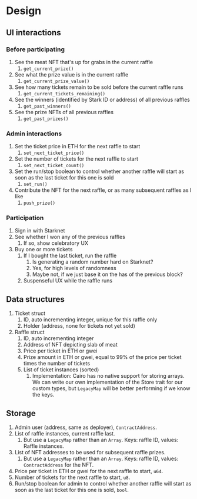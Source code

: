 # Design

## UI interactions

### Before participating

1. See the meat NFT that's up for grabs in the current raffle
    1. `get_current_prize()`
1. See what the prize value is in the current raffle
    1. `get_current_prize_value()`
1. See how many tickets remain to be sold before the current raffle runs
    1. `get_current_tickets_remaining()`
1. See the winners (identified by Stark ID or address) of all previous raffles
    1. `get_past_winners()`
1. See the prize NFTs of all previous raffles
    1. `get_past_prizes()`

### Admin interactions

1. Set the ticket price in ETH for the next raffle to start
    1. `set_next_ticket_price()`
1. Set the number of tickets for the next raffle to start
    1. `set_next_ticket_count()`
1. Set the run/stop boolean to control whether another raffle will start as soon as the last ticket for this one is sold
    1. `set_run()`
1. Contribute the NFT for the next raffle, or as many subsequent raffles as I like
    1. `push_prize()`

### Participation

1. Sign in with Starknet
1. See whether I won any of the previous raffles
    1. If so, show celebratory UX
1. Buy one or more tickets
    1. If I bought the last ticket, run the raffle
        1. Is generating a random number hard on Starknet?
        1. Yes, for high levels of randomness
        1. Maybe not, if we just base it on the has of the previous block?
    1. Suspenseful UX while the raffle runs

## Data structures

1. Ticket struct
    1. ID, auto incrementing integer, unique for this raffle only
    1. Holder (address, none for tickets not yet sold)
1. Raffle struct
    1. ID, auto incrementing integer
    1. Address of NFT depicting slab of meat
    1. Price per ticket in ETH or gwei
    1. Prize amount in ETH or gwei, equal to 99% of the price per ticket times the number of tickets
    1. List of ticket instances (sorted)
        1. Implementation: Cairo has no native support for storing arrays. We can write our own implementation of the Store trait for our custom types, but `LegacyMap` will be better performing if we know the keys.

## Storage

1. Admin user (address, same as deployer), `ContractAddress`.
1. List of raffle instances, current raffle last.
    1. But use a `LegacyMap` rather than an `Array`. Keys: raffle ID, values: Raffle instances.
1. List of NFT addresses to be used for subsequent raffle prizes.
    1. But use a `LegacyMap` rather than an `Array`. Keys: raffle ID, values: `ContractAddress` for the NFT.
1. Price per ticket in ETH or gwei for the next raffle to start, `u64`.
1. Number of tickets for the next raffle to start, `u8`.
1. Run/stop boolean for admin to control whether another raffle will start as soon as the last ticket for this one is sold, `bool`.
